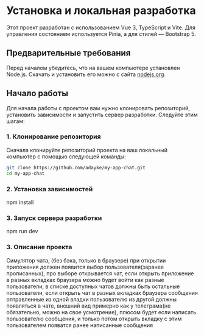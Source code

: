 # Установка и локальная разработка

Этот проект разработан с использованием Vue 3, TypeScript и Vite. Для управления состоянием используется Pinia, а для стилей — Bootstrap 5.

## Предварительные требования

Перед началом убедитесь, что на вашем компьютере установлен Node.js. Скачать и установить его можно с сайта [nodejs.org](https://nodejs.org/).

## Начало работы

Для начала работы с проектом вам нужно клонировать репозиторий, установить зависимости и запустить сервер разработки. Следуйте этим шагам:

### 1. Клонирование репозитория

Сначала клонируйте репозиторий проекта на ваш локальный компьютер с помощью следующей команды:

```bash
git clone https://github.com/adayke/my-app-chat.git
cd my-app-chat
```

### 2. Установка зависимостей

npm install

### 3. Запуск сервера разработки

npm run dev

### 3. Описание проекта

Симулятор чата, (без бэка, только в браузере) при открытии приложения должен появится выбор пользователя(заранее прописанных), про выборе открывается чат, если открыть приложение в разных вкладках браузера можно будет войти как разные пользователи, в списке доступных чатов должны быть остальные пользователи, если открыть чат в разных вкладках браузера сообщения отправленные из одной владки пользователю из другой должны появляться в чате, внешний вид примерно как у телеграма(не обязательно, можно на свое усмотрение), плюсом будет если написать пользователю сообщения, и только потом открыть вкладку с этим пользователем появатся ранее написанные сообщения

